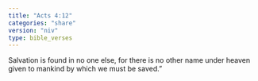 ```yaml
---
title: "Acts 4:12"
categories: "share"
version: "niv"
type: bible_verses
---
```


Salvation is found in no one else, for there is no other name under heaven given to mankind by which we must be saved.”